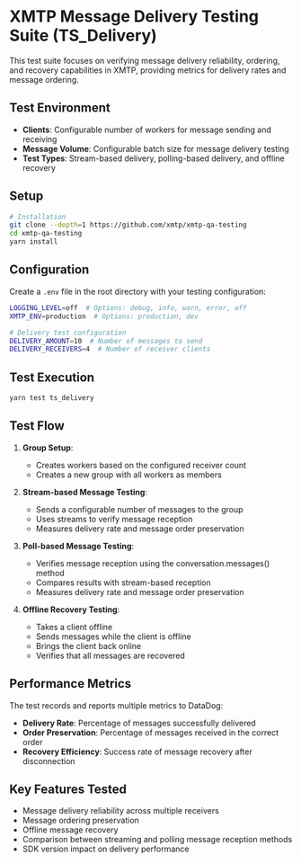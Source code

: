 # XMTP Message Delivery Testing Suite (TS_Delivery)

This test suite focuses on verifying message delivery reliability, ordering, and recovery capabilities in XMTP, providing metrics for delivery rates and message ordering.

## Test Environment

- **Clients**: Configurable number of workers for message sending and receiving
- **Message Volume**: Configurable batch size for message delivery testing
- **Test Types**: Stream-based delivery, polling-based delivery, and offline recovery

## Setup

```bash
# Installation
git clone --depth=1 https://github.com/xmtp/xmtp-qa-testing
cd xmtp-qa-testing
yarn install
```

## Configuration

Create a `.env` file in the root directory with your testing configuration:

```bash
LOGGING_LEVEL=off  # Options: debug, info, warn, error, off
XMTP_ENV=production  # Options: production, dev

# Delivery test configuration
DELIVERY_AMOUNT=10  # Number of messages to send
DELIVERY_RECEIVERS=4  # Number of receiver clients
```

## Test Execution

```bash
yarn test ts_delivery
```

## Test Flow

1. **Group Setup**:

   - Creates workers based on the configured receiver count
   - Creates a new group with all workers as members

2. **Stream-based Message Testing**:

   - Sends a configurable number of messages to the group
   - Uses streams to verify message reception
   - Measures delivery rate and message order preservation

3. **Poll-based Message Testing**:

   - Verifies message reception using the conversation.messages() method
   - Compares results with stream-based reception
   - Measures delivery rate and message order preservation

4. **Offline Recovery Testing**:
   - Takes a client offline
   - Sends messages while the client is offline
   - Brings the client back online
   - Verifies that all messages are recovered

## Performance Metrics

The test records and reports multiple metrics to DataDog:

- **Delivery Rate**: Percentage of messages successfully delivered
- **Order Preservation**: Percentage of messages received in the correct order
- **Recovery Efficiency**: Success rate of message recovery after disconnection

## Key Features Tested

- Message delivery reliability across multiple receivers
- Message ordering preservation
- Offline message recovery
- Comparison between streaming and polling message reception methods
- SDK version impact on delivery performance
